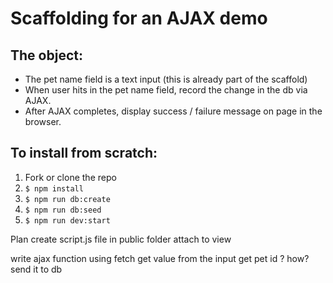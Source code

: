# Scaffolding for an AJAX demo
## The object:
- The pet name field is a text input (this is already part of the scaffold)
- When user hits <return> in the pet name field, record the change in the db via AJAX.
- After AJAX completes, display success / failure message on page in the browser.

## To install from scratch:

1. Fork or clone the repo
2. `$ npm install`
3. `$ npm run db:create`
4. `$ npm run db:seed`
5. `$ npm run dev:start`


Plan
create script.js file in public folder
attach to view

write ajax function using fetch
get value from the input
get pet id ? how?
send it to db

